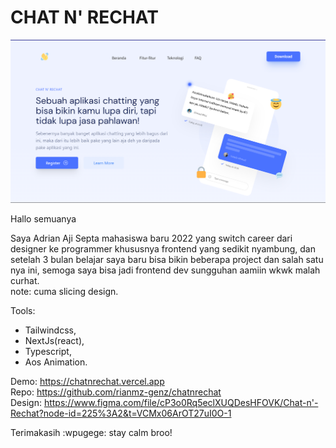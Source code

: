 <h1>CHAT N' RECHAT</h1>
<img src="/public/chatnrechat.png" />

Hallo semuanya 

Saya Adrian Aji Septa mahasiswa baru 2022 yang switch career dari designer ke programmer khususnya frontend yang sedikit nyambung, dan setelah 3 bulan belajar saya baru bisa bikin beberapa project dan salah satu nya ini, semoga saya bisa jadi frontend dev sungguhan aamiin wkwk malah curhat.
<br />
note: cuma slicing design.

Tools:

- Tailwindcss,
- NextJs(react),
- Typescript,
- Aos Animation.

Demo: https://chatnrechat.vercel.app
<br/>
Repo: https://github.com/rianmz-genz/chatnrechat
<br />
Design: https://www.figma.com/file/cP3o0Rq5eclXUQDesHFOVK/Chat-n'-Rechat?node-id=225%3A2&t=VCMx06ArOT27uI0O-1 

Terimakasih  :wpugege:
stay calm broo!
